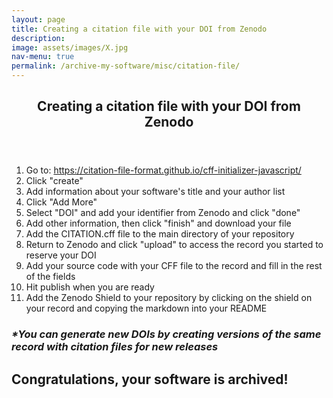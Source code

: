 ```yaml
---
layout: page
title: Creating a citation file with your DOI from Zenodo
description: 
image: assets/images/X.jpg
nav-menu: true
permalink: /archive-my-software/misc/citation-file/
---
```

<!-- Main -->
<div id="main" class="alt">

<!-- One -->
<section id="one">
	<div class="inner">
		<header class="major">
			<h1>Creating a citation file with your DOI from Zenodo</h1>
		</header>

<!-- Content -->
<div class="row">
	<div class="6u 12u$(small)">
	<ol>
		<li>Go to: <a rel="license" href="https://citation-file-format.github.io/cff-initializer-javascript/">https://citation-file-format.github.io/cff-initializer-javascript/</a></li>
		<li>Click "create"</li>
		<li>Add information about your software's title and your author list</li>
		<li>Click "Add More"</li>
		<li>Select "DOI" and add your identifier from Zenodo and click "done"</li>
    <li>Add other information, then click "finish" and download your file</li>
		<li>Add the CITATION.cff file to the main directory of your repository</li>
		<li>Return to Zenodo and click "upload" to access the record you started to reserve your DOI</li>
	  <li>Add your source code with your CFF file to the record and fill in the rest of the fields</li>
    <li>Hit publish when you are ready</li>
    <li>Add the Zenodo Shield to your repository by clicking on the shield on your record and copying the markdown into your README</li>
    </ol>
	</div>
 <div class="row">
	<h3 id="content"><i>*You can generate new DOIs by creating versions of the same record with citation files for new releases</i></h3>
</div> 
</div>

<div class="row">
	<h1 id="content">Congratulations, your software is archived!</h1>
</div>
</div>

